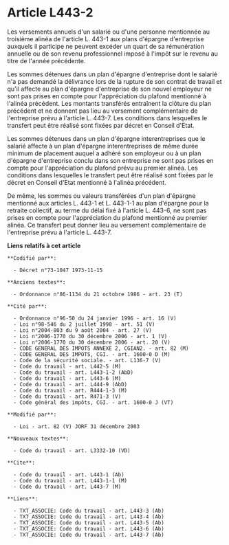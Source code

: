 # Article L443-2

Les versements annuels d'un salarié ou d'une personne mentionnée au troisième alinéa de l'article L. 443-1 aux plans
d'épargne d'entreprise auxquels il participe ne peuvent excéder un quart de sa rémunération annuelle ou de son revenu
professionnel imposé à l'impôt sur le revenu au titre de l'année précédente.

Les sommes détenues dans un plan d'épargne d'entreprise dont le salarié n'a pas demandé la délivrance lors de la rupture de
son contrat de travail et qu'il affecte au plan d'épargne d'entreprise de son nouvel employeur ne sont pas prises en compte
pour l'appréciation du plafond mentionné à l'alinéa précédent. Les montants transférés entraînent la clôture du plan
précédent et ne donnent pas lieu au versement complémentaire de l'entreprise prévu à l'article L. 443-7. Les conditions dans
lesquelles le transfert peut être réalisé sont fixées par décret en Conseil d'Etat.

Les sommes détenues dans un plan d'épargne interentreprises que le salarié affecte à un plan d'épargne interentreprises de
même durée minimum de placement auquel a adhéré son employeur ou à un plan d'épargne d'entreprise conclu dans son entreprise
ne sont pas prises en compte pour l'appréciation du plafond prévu au premier alinéa. Les conditions dans lesquelles le
transfert peut être réalisé sont fixées par le décret en Conseil d'Etat mentionné à l'alinéa précédent.

De même, les sommes ou valeurs transférées d'un plan d'épargne mentionné aux articles L. 443-1 et L. 443-1-1 au plan
d'épargne pour la retraite collectif, au terme du délai fixé à l'article L. 443-6, ne sont pas prises en compte pour
l'appréciation du plafond mentionné au premier alinéa. Ce transfert peut donner lieu au versement complémentaire de
l'entreprise prévu à l'article L. 443-7.

**Liens relatifs à cet article**

	**Codifié par**:

	  - Décret n°73-1047 1973-11-15

	**Anciens textes**:

	  - Ordonnance n°86-1134 du 21 octobre 1986 - art. 23 (T)

	**Cité par**:

	  - Ordonnance n°96-50 du 24 janvier 1996 - art. 16 (V)
	  - Loi n°98-546 du 2 juillet 1998 - art. 51 (V)
	  - Loi n°2004-803 du 9 août 2004 - art. 27 (V)
	  - Loi n°2006-1770 du 30 décembre 2006 - art. 1 (V)
	  - Loi n°2006-1770 du 30 décembre 2006 - art. 20 (V)
	  - CODE GENERAL DES IMPOTS ANNEXE 2, CGIAN2. - art. 82 (M)
	  - CODE GENERAL DES IMPOTS, CGI. - art. 1600-0 D (M)
	  - Code de la sécurité sociale. - art. L136-7 (V)
	  - Code du travail - art. L442-5 (M)
	  - Code du travail - art. L443-1-2 (AbD)
	  - Code du travail - art. L443-6 (M)
	  - Code du travail - art. L444-9 (AbD)
	  - Code du travail - art. R444-1-3 (M)
	  - Code du travail - art. R471-3 (V)
	  - Code général des impôts, CGI. - art. 1600-0 J (VT)

	**Modifié par**:

	  - Loi - art. 82 (V) JORF 31 décembre 2003

	**Nouveaux textes**:

	  - Code du travail - art. L3332-10 (VD)

	**Cite**:

	  - Code du travail - art. L443-1 (Ab)
	  - Code du travail - art. L443-1-1 (M)
	  - Code du travail - art. L443-7 (M)

	**Liens**:

	  - TXT_ASSOCIE: Code du travail - art. L443-3 (Ab)
	  - TXT_ASSOCIE: Code du travail - art. L443-4 (Ab)
	  - TXT_ASSOCIE: Code du travail - art. L443-5 (Ab)
	  - TXT_ASSOCIE: Code du travail - art. L443-6 (Ab)
	  - TXT_ASSOCIE: Code du travail - art. L443-7 (Ab)
